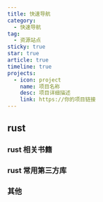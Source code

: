 ```yaml
---
title: 快速导航
category:
  - 快速导航
tag:
  - 资源站点
sticky: true
star: true
article: true
timeline: true
projects:
  - icon: project
    name: 项目名称
    desc: 项目详细描述
    link: https://你的项目链接
---
```


<!-- more -->

## rust

<NavCard arr='[{"title":"Rust 官网","url":"https://www.rust-lang.org/","desc":"Rust Programming Lang","icon":"/navicon/rust.png"},{"title":"crates.io","url":"https://crates.io/","desc":"rust 语言第三方库集合","icon":"/navicon/cratesio.png"},{"title":"lib.rs","url":"https://lib.rs/","desc":"对 rust 的第三方库进行了分类","icon":"/navicon/librs.png"},{"title":"中文站点","url":"https://rustwiki.org/","desc":"对rust标准库,cargo手册登书籍进行了翻译","icon":"/navicon/rust.png"}]'></NavCard>

### rust 相关书籍

<NavCard arr='[{"title":"官方教程","url":"https://doc.rust-lang.org/book/ch00-00-introduction.html","desc":"rust 官方教程","icon":"/navicon/rustbook.png"},{"title":"Rust 异步","url":"https://rust-lang.github.io/async-book/","desc":"rust 异步相关的基础知识","icon":"/navicon/rustbook.png"},{"title":"Rust 异步 ","url":"https://huangjj27.github.io/async-book/01_getting_started/01_chapter.html","desc":"rust 异步相关的基础知识 (中文版)","icon":"/navicon/rustbook.png"},{"title":"Design Patterns","url":"https://fomalhauthmj.github.io/patterns/intro.html","desc":"rust 中的设计模式","icon":"/navicon/rustbook.png"}]'></NavCard>

### rust 常用第三方库

<NavCard arr='[{"title":"tokio","url":"https://tokio.rs/","desc":"rust 异步运行时","icon":"/navicon/tokio.svg"},{"title":"Actix","url":"https://actix.rs/","desc":"高性能 web 框架","icon":"/navicon/actix.png"},{"title":"Axum","url":"https://github.com/tokio-rs/axum","desc":"专注于模块化和人体工程学的 web 框架","icon":"/navicon/cratesio.png"},{"title":"Tauri","url":"https://tauri.app/","desc":"使用web前端构建桌面级应用","icon":"/navicon/tauri.png"}]'></NavCard>



### 其他

<NavCard arr='[{"title":"axum中文网","url":"https://axum.rs/","desc":"一些使用 axum 的小案例","icon":"/navicon/axumzh.svg"}, {"title":"OS","url":"https://os.phil-opp.com/","desc":"使用 rust 从零开始编写一个小型操作系统","icon":"/navicon/rustbook.png"},{"title":"官方教程","url":"https://doc.rust-lang.org/book/ch00-00-introduction.html","desc":"rust 官方教程","icon":"/navicon/rustbook.png"}]'></NavCard>

